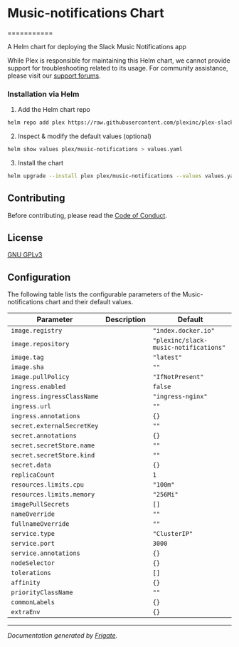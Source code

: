 # Music-notifications Chart
===========

A Helm chart for deploying the Slack Music Notifications app

While Plex is responsible for maintaining this Helm chart, we cannot provide support for troubleshooting related to its usage. For community assistance, please visit our [support forums](https://forums.plex.tv/).

### Installation via Helm

1. Add the Helm chart repo

```bash
helm repo add plex https://raw.githubusercontent.com/plexinc/plex-slack-music-notifications/gh-pages
```

2. Inspect & modify the default values (optional)

```bash
helm show values plex/music-notifications > values.yaml
```

3. Install the chart

```bash
helm upgrade --install plex plex/music-notifications --values values.yaml
```

## Contributing

Before contributing, please read the [Code of Conduct](../../CODE_OF_CONDUCT.md).

## License

[GNU GPLv3](./LICENSE)


## Configuration

The following table lists the configurable parameters of the Music-notifications chart and their default values.

| Parameter                | Description             | Default        |
| ------------------------ | ----------------------- | -------------- |
| `image.registry` |  | `"index.docker.io"` |
| `image.repository` |  | `"plexinc/slack-music-notifications"` |
| `image.tag` |  | `"latest"` |
| `image.sha` |  | `""` |
| `image.pullPolicy` |  | `"IfNotPresent"` |
| `ingress.enabled` |  | `false` |
| `ingress.ingressClassName` |  | `"ingress-nginx"` |
| `ingress.url` |  | `""` |
| `ingress.annotations` |  | `{}` |
| `secret.externalSecretKey` |  | `""` |
| `secret.annotations` |  | `{}` |
| `secret.secretStore.name` |  | `""` |
| `secret.secretStore.kind` |  | `""` |
| `secret.data` |  | `{}` |
| `replicaCount` |  | `1` |
| `resources.limits.cpu` |  | `"100m"` |
| `resources.limits.memory` |  | `"256Mi"` |
| `imagePullSecrets` |  | `[]` |
| `nameOverride` |  | `""` |
| `fullnameOverride` |  | `""` |
| `service.type` |  | `"ClusterIP"` |
| `service.port` |  | `3000` |
| `service.annotations` |  | `{}` |
| `nodeSelector` |  | `{}` |
| `tolerations` |  | `[]` |
| `affinity` |  | `{}` |
| `priorityClassName` |  | `""` |
| `commonLabels` |  | `{}` |
| `extraEnv` |  | `{}` |

---
_Documentation generated by [Frigate](https://frigate.readthedocs.io)._
